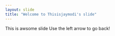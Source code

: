 ```yaml
---
layout: slide
title: "Welcome to Thisisjaymodi's slide"
---
```


This is awsome slide
Use the left arrow to go back!
